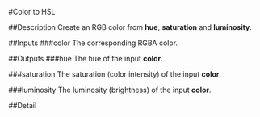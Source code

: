 #Color to HSL

##Description
Create an RGB color from **hue**, **saturation** and **luminosity**.

##Inputs
###color
The corresponding RGBA color.

##Outputs
###hue
The hue of the input **color**.

###saturation
The saturation (color intensity) of the input **color**.

###luminosity
The luminosity (brightness) of the input **color**.

##Detail

